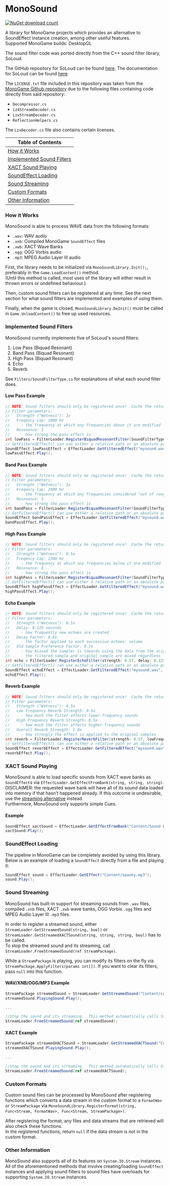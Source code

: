 # MonoSound
[![NuGet download count](https://img.shields.io/nuget/dt/MonoSound)](https://www.nuget.org/packages/MonoSound)

A library for MonoGame projects which provides an alternative to SoundEffect instance creation, among other useful features.  
Supported MonoGame builds: DesktopGL

The sound filter code was ported directly from the C++ sound filter library, SoLoud.

The GitHub repository for SoLoud can be found [here](https://github.com/jarikomppa/soloud).
The documentation for SoLoud can be found [here](http://sol.gfxile.net/soloud/index.html).

The `LICENSE.txt` file included in this repository was taken from the [MonoGame Github repository](https://github.com/MonoGame/MonoGame) due to the following files containing code directly from said repository:

* `Decompressor.cs`
* `Lz4StreamDecoder.cs`
* `LzxStreamDecoder.cs`
* `ReflectionHelpers.cs`

The `LzxDecoder.cs` file also contains certain licenses.

Table of Contents |
--- |
[How it Works](#how-it-works) |
[Implemented Sound Filters](#implemented-sound-filters) |
[XACT Sound Playing](#xact-sound-playing) |
[SoundEffect Loading](#soundeffect-loading) |
[Sound Streaming](#sound-streaming) |
[Custom Formats](#custom-formats) |
[Other Information](#other-information) |

### How it Works

MonoSound is able to process WAVE data from the following formats:
- `.wav`: WAV audio
- `.xnb`: Compiled MonoGame `SoundEffect` files
- `.xwb`: XACT Wave Banks
- `.ogg`: OGG Vorbis audio
- `.mp3`: MPEG Audio Layer III audio

First, the library needs to be initialized via `MonoSoundLibrary.Init();`, preferably in the `Game.LoadContent()` method.  
(Until this method is called, most uses of the library will either result in thrown errors or undefined behaviour.)

Then, custom sound filters can be registered at any time.  See the next section for what sound filters are implemented and examples of using them.

Finally, when the game is closed, `MonoSoundLibrary.DeInit()` must be called in `Game.UnloadContent()` to free up used resources.

### Implemented Sound Filters

MonoSound currently implements five of SoLoud's sound filters:

1. Low Pass (Biquad Resonant)
2. Band Pass (Biquad Resonant)
3. High Pass (Biquad Resonant)
4. Echo
5. Reverb

See `Filters/SoundFilterType.cs` for explanations of what each sound filter does.

#### Low Pass Example
```cs
// NOTE: Sound filters should only be registered once!  Cache the return value and use it later.
// Filter parameters:
//   Strength ("Wetness"): 1x
//   Freqency Cap: 1000 Hz
//     - the frequency at which any frequencies above it are modified
//   Resonance: 5
//     - how strong the pass effect is
int lowPass = FilterLoader.RegisterBiquadResonantFilter(SoundFilterType.LowPass, strength: 1f, frequencyCap: 1000, resonance: 5);
// GetFilteredEffect() can use either a relative path or an absolute path.  The file provided must either be a .wav file, a compiled .xnb file or an .ogg file.
SoundEffect lowPassEffect = EffectLoader.GetFilteredEffect("mysound.wav", lowPass);
lowPassEffect.Play();
```

#### Band Pass Example
```cs
// NOTE: Sound filters should only be registered once!  Cache the return value and use it later.
// Filter parameters:
//   Strength ("Wetness"): 1x
//   Freqency Cap: 2000 Hz
//     - the frequency at which any frequencies considered "out of range" of it are modified
//   Resonance: 3
//     - how strong the pass effect is
int bandPass = FilterLoader.RegisterBiquadResonantFilter(SoundFilterType.BandPass, strength: 1f, frequencyCap: 2000, resonance: 3);
// GetFilteredEffect() can use either a relative path or an absolute path.  The file provided must either be a .wav file, a compiled .xnb file or an .ogg file.
SoundEffect bandPassEffect = EffectLoader.GetFilteredEffect("mysound.wav", bandPass);
bandPassEffect.Play();
```

#### High Pass Example
```cs
// NOTE: Sound filters should only be registered once!  Cache the return value and use it later.
// Filter parameters:
//   Strength ("Wetness"): 0.5x
//   Freqency Cap: 1500 Hz
//     - the frequency at which any frequencies below it are modified
//   Resonance: 8
//     - how strong the pass effect is
int highPass = FilterLoader.RegisterBiquadResonantFilter(SoundFilterType.HighPass, strength: 0.5f, frequencyCap: 1500, resonance: 8);
// GetFilteredEffect() can use either a relative path or an absolute path.  The file provided must either be a .wav file, a compiled .xnb file or an .ogg file.
SoundEffect highPassEffect = EffectLoader.GetFilteredEffect("mysound.wav", highPass);
highPassEffect.Play();
```

#### Echo Example
```cs
// NOTE: Sound filters should only be registered once!  Cache the return value and use it later.
// Filter parameters:
//   Strength ("Wetness"): 0.5x
//   Delay: 0.125 seconds
//     - how frequently new echoes are created
//   Decay Factor: 0.6x
//     - the factor applied to each successive echoes' volume
//   Old Sample Preference Factor: 0.7x
//     - how biased the sampler is towards using the data from the original samples
//       the filtered sample and original sample are mixed regardless
int echo = FilterLoader.RegisterEchoFilter(strength: 0.5f, delay: 0.125f, decayFactor: 0.6f, filterStrength: 0.7f);
// GetFilteredEffect() can use either a relative path or an absolute path.  The file provided must either be a .wav file, a compiled .xnb file or an .ogg file.
SoundEffect echoEffect = EffectLoader.GetFilteredEffect("mysound.wav", echo);
echoEffect.Play();
```

#### Reverb Example
```cs
// NOTE: Sound filters should only be registered once!  Cache the return value and use it later.
// Filter parameters:
//   Strength ("Wetness"): 0.5x
//   Low Frequency Reverb Strength: 0.5x
//     - how much the filter affects lower-frequency sounds
//   High Frequency Reverb Strength: 0.5x
//     - how much the filter affects higher-frequency sounds
//   Overall Reverb Strength: 1.0x
//     - how strongly the effect is applied to the original samples
int reverb = FilterLoader.RegisterReverbFilter(strength: 0.5f, lowFrequencyReverbStrength: 0.5f, highFrequencyReverbStrength: 0.5f, reverbStrength: 1f);
// GetFilteredEffect() can use either a relative path or an absolute path.  The file provided must either be a .wav file, a compiled .xnb file or an .ogg file.
SoundEffect reverbEffect = EffectLoader.GetFilteredEffect("mysound.wav", reverb);
reverbEffect.Play();
```

### XACT Sound Playing

MonoSound is able to load specific sounds from XACT wave banks as `SoundEffect`s via `EffectLoader.GetEffectFromBank(string, string, string)`.  
DISCLAIMER: the requested wave bank will have all of its sound data loaded into memory if that hasn't happened already.  If this outcome is undesirable, use the [streaming alternative](https://github.com/absoluteAquarian/MonoSound/blob/main/README.md#sound-streaming) instead.  
Furthermore, MonoSound only supports simple Cues.

#### Example
```cs
SoundEffect xactSound = EffectLoader.GetEffectFromBank("Content/Sound Bank.xsb", "Content/Wave Bank.xwb", "mysound");
xactSound.Play();
```

### SoundEffect Loading
The pipeline in MonoGame can be completely avoided by using this library.  Below is an example of loading a `SoundEffect` directly from a file and playing it:
```cs
SoundEffect sound = EffectLoader.GetEffect("Content/spooky.mp3");
sound.Play();
```

### Sound Streaming

MonoSound has built-in support for streaming sounds from `.wav` files, compiled `.xnb` files, XACT `.xwb` wave banks, OGG Vorbis `.ogg` files and MPEG Audio Layer III `.mp3` files.

In order to register a streamed sound, either `StreamLoader.GetStreamedSound(string, bool)` or `StreamLoader.GetStreamedXACTSound(string, string, string, bool)` has to be called.  
To stop the streamed sound and its streaming, call `StreamLoader.FreeStreamedSound(ref StreamPackage)`.

While a `StreamPackage` is playing, you can modify its filters on the fly via `StreamPackage.ApplyFilters(params int[])`.  If you want to clear its filters, pass `null` into this function.

#### WAV/XNB/OGG/MP3 Example
```cs
StreamPackage streamedSound = StreamLoader.GetStreamedSound("Content/cool_sound.xnb", looping: false);
streamedSound.PlayingSound.Play();

...

//Stop the sound and its streaming.  This method automatically calls Stop() and Dispose() on the instance.
StreamLoader.FreeStreamedSound(ref streamedSound);
```

#### XACT Example
```cs
StreamPackage streamedXACTSound = StreamLoader.GetStreamedXACTSound("Content/Sound Bank.xsb", "Content/Wave Bank.xwb", "mysound", looping: true);
streamedXACTSound.PlayingSound.Play();

...

//Stop the sound and its streaming.  This method automatically calls Stop() and Dispose() on the instance.
StreamLoader.FreeStreamedSound(ref streamedXACTSound);
```

### Custom Formats
Custom sound files can be processed by MonoSound after registering functions which converts a data stream in the custom format to a `FormatWav` or `StreamPackage` via `MonoSoundLibrary.RegisterFormat(string, Func<Stream, FormatWav>, Func<Stream, StreamPackage>)`.

After registering the format, any files and data streams that are retrieved will also check these functions.  
In the registered functions, return `null` if the data stream is not in the custom format.

### Other Information
MonoSound also supports all of its features on `System.IO.Stream` instances.  
All of the aforementioned methods that involve creating/loading `SoundEffect` instances and applying sound filters to sound files have overloads for supporting `System.IO.Stream` instances.